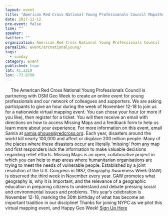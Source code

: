 ```yaml
---
layout: event 
title: "American Red Cross National Young Professionals Council Mapathon"
date: 2017-11-12
pre-event: false
time: ""
speaker:
twitter: ""
organization: American Red Cross National Young Professionals Council
permalink: event/arcnationalyoung/
tags:
  - sunday 
category: event
published: true
lat: 41.2210
lon: -73.8700
---
```

　
The American Red Cross National Young Professionals Council is partnering with OSM Geo Week to create an online event for young professionals and our network of colleagues and supporters. We are asking participants to give an hour during the week of November 12-18 to join us for a nationwide virtual mapping event. You can chose your hour (or more if you like), then register for a ticket. You will then receive an email with directions on how to access Missing Maps and a feedback form to help us learn more about your experience. For more information on this event, email Samia at samia.ghouse@redcross.org. Each year, disasters around the world kill nearly 100,000 and affect or displace 200 million people. Many of the places where these disasters occur are literally 'missing' from any map and first responders lack the information to make valuable decisions regarding relief efforts. Missing Maps is an open, collaborative project in which you can help to map areas where humanitarian organisations are trying to meet the needs of vulnerable people. Established by a joint resolution of the U.S. Congress in 1987, Geography Awareness Week (GAW) is observed the third week in November every year. GAW promotes what geography is, why it is important, and the relevance of a geographic education in preparing citizens to understand and debate pressing social and environmental issues and problems. This year’s celebration is November 12-18, marking the 30th birthday of what has become an important tradition in our discipline! Thanks for joining NYPC as we pilot this virtual mapping event, and Happy Geo Week!
[Sign Up Here](https://www.eventbrite.com/e/red-cross-young-professionals-supporting-missing-maps-for-national-geo-week-tickets-39708799087)
